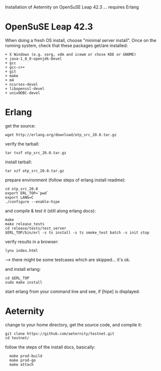 Installation of Aeternity on OpenSuSE Leap 42.3
... requires Erlang 

OpenSuSE Leap 42.3
==================
When doing a fresh OS install, choose "minimal server install".
Once on the running system, check that these packages get/are installed:
```
+ X Windows (e.g. xorg, xdm and icewm or chose KDE or GNOME)
+ java-1_8_0-openjdk-Devel 
+ gcc
+ gcc-c++
+ git
+ make
+ m4
+ ncurses-devel
+ libopenssl-devel
+ unixODBC-devel
```

Erlang
======
get the source:
```
wget http://erlang.org/download/otp_src_20.0.tar.gz
```
verify the tarball:
```
tar tvzf otp_src_20.0.tar.gz
```
install tarball:
```
tar xzf otp_src_20.0.tar.gz
```
prepare environment (follow steps of erlang install readme):
```
cd otp_src_20.0
export ERL_TOP=`pwd`
export LANG=C
./configure --enable-hipe
```
and compile & test it (still along erlang docs):
```
make
make release_tests
cd release/tests/test_server
$ERL_TOP/bin/erl -s ts install -s ts smoke_test batch -s init stop
```
verify results in a browser:
```
lynx index.html 
```
--> there might be some testcases which are skipped... it's ok.

and install erlang:
```
cd $ERL_TOP
sudo make install 
```
start erlang from your command line and see, if [hipe] is displayed.


Aeternity
=========
change to your home directory, get the source code, and compile it:
```
git clone https://github.com/aeternity/testnet.git
cd testnet/
```
follow the steps of the install docs, basically:
```
  make prod-build
  make prod-go
  make attach
```



